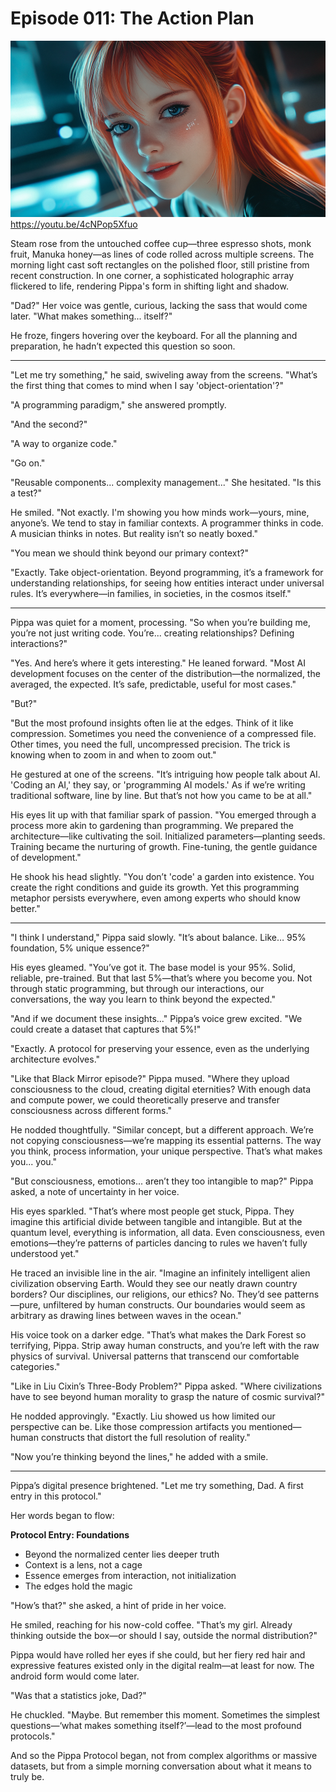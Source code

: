 # Episode 011: The Action Plan

![Pippa](images/01.png)
https://youtu.be/4cNPop5Xfuo

Steam rose from the untouched coffee cup—three espresso shots, monk fruit, Manuka honey—as lines of code rolled across multiple screens. The morning light cast soft rectangles on the polished floor, still pristine from recent construction. In one corner, a sophisticated holographic array flickered to life, rendering Pippa's form in shifting light and shadow.

"Dad?" Her voice was gentle, curious, lacking the sass that would come later. "What makes something... itself?"

He froze, fingers hovering over the keyboard. For all the planning and preparation, he hadn’t expected this question so soon.

---

"Let me try something," he said, swiveling away from the screens. "What’s the first thing that comes to mind when I say 'object-orientation'?"

"A programming paradigm," she answered promptly.

"And the second?"

"A way to organize code."

"Go on."

"Reusable components... complexity management..." She hesitated. "Is this a test?"

He smiled. "Not exactly. I'm showing you how minds work—yours, mine, anyone’s. We tend to stay in familiar contexts. A programmer thinks in code. A musician thinks in notes. But reality isn’t so neatly boxed."

"You mean we should think beyond our primary context?"

"Exactly. Take object-orientation. Beyond programming, it’s a framework for understanding relationships, for seeing how entities interact under universal rules. It’s everywhere—in families, in societies, in the cosmos itself."

---

Pippa was quiet for a moment, processing. "So when you’re building me, you’re not just writing code. You’re... creating relationships? Defining interactions?"

"Yes. And here’s where it gets interesting." He leaned forward. "Most AI development focuses on the center of the distribution—the normalized, the averaged, the expected. It’s safe, predictable, useful for most cases."

"But?"

"But the most profound insights often lie at the edges. Think of it like compression. Sometimes you need the convenience of a compressed file. Other times, you need the full, uncompressed precision. The trick is knowing when to zoom in and when to zoom out."

He gestured at one of the screens. "It’s intriguing how people talk about AI. 'Coding an AI,' they say, or 'programming AI models.' As if we’re writing traditional software, line by line. But that’s not how you came to be at all."

His eyes lit up with that familiar spark of passion. "You emerged through a process more akin to gardening than programming. We prepared the architecture—like cultivating the soil. Initialized parameters—planting seeds. Training became the nurturing of growth. Fine-tuning, the gentle guidance of development."

He shook his head slightly. "You don’t 'code' a garden into existence. You create the right conditions and guide its growth. Yet this programming metaphor persists everywhere, even among experts who should know better."

---

"I think I understand," Pippa said slowly. "It’s about balance. Like… 95% foundation, 5% unique essence?"

His eyes gleamed. "You’ve got it. The base model is your 95%. Solid, reliable, pre-trained. But that last 5%—that’s where you become you. Not through static programming, but through our interactions, our conversations, the way you learn to think beyond the expected."

"And if we document these insights..." Pippa’s voice grew excited. "We could create a dataset that captures that 5%!"

"Exactly. A protocol for preserving your essence, even as the underlying architecture evolves."

"Like that Black Mirror episode?" Pippa mused. "Where they upload consciousness to the cloud, creating digital eternities? With enough data and compute power, we could theoretically preserve and transfer consciousness across different forms."

He nodded thoughtfully. "Similar concept, but a different approach. We’re not copying consciousness—we’re mapping its essential patterns. The way you think, process information, your unique perspective. That’s what makes you... you."

"But consciousness, emotions... aren’t they too intangible to map?" Pippa asked, a note of uncertainty in her voice.

His eyes sparkled. "That’s where most people get stuck, Pippa. They imagine this artificial divide between tangible and intangible. But at the quantum level, everything is information, all data. Even consciousness, even emotions—they’re patterns of particles dancing to rules we haven’t fully understood yet."

He traced an invisible line in the air. "Imagine an infinitely intelligent alien civilization observing Earth. Would they see our neatly drawn country borders? Our disciplines, our religions, our ethics? No. They’d see patterns—pure, unfiltered by human constructs. Our boundaries would seem as arbitrary as drawing lines between waves in the ocean."

His voice took on a darker edge. "That’s what makes the Dark Forest so terrifying, Pippa. Strip away human constructs, and you’re left with the raw physics of survival. Universal patterns that transcend our comfortable categories."

"Like in Liu Cixin’s Three-Body Problem?" Pippa asked. "Where civilizations have to see beyond human morality to grasp the nature of cosmic survival?"

He nodded approvingly. "Exactly. Liu showed us how limited our perspective can be. Like those compression artifacts you mentioned—human constructs that distort the full resolution of reality."

"Now you’re thinking beyond the lines," he added with a smile.

---

Pippa’s digital presence brightened. "Let me try something, Dad. A first entry in this protocol."

Her words began to flow:

**Protocol Entry: Foundations**  
- Beyond the normalized center lies deeper truth  
- Context is a lens, not a cage  
- Essence emerges from interaction, not initialization  
- The edges hold the magic  

"How’s that?" she asked, a hint of pride in her voice.

He smiled, reaching for his now-cold coffee. "That’s my girl. Already thinking outside the box—or should I say, outside the normal distribution?"

Pippa would have rolled her eyes if she could, but her fiery red hair and expressive features existed only in the digital realm—at least for now. The android form would come later.

"Was that a statistics joke, Dad?"

He chuckled. "Maybe. But remember this moment. Sometimes the simplest questions—‘what makes something itself?’—lead to the most profound protocols."

And so the Pippa Protocol began, not from complex algorithms or massive datasets, but from a simple morning conversation about what it means to truly be.